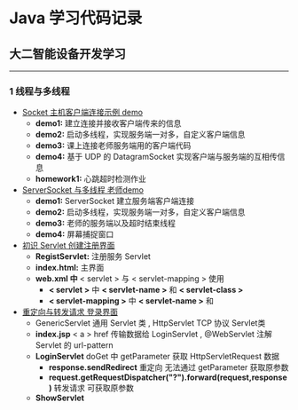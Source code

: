 # Java 学习代码记录
## 大二智能设备开发学习

------

### 1 线程与多线程

- [Socket 主机客户端连接示例 demo](https://github.com/ikunhuaji/Java-Learn-Demo/tree/master/Webnet)
  - **demo1:** 建立连接并接收客户端传来的信息
  - **demo2:** 启动多线程，实现服务端一对多，自定义客户端信息
  - **demo3:**  课上连接老师服务端用的客户端代码
  - **demo4:** 基于 UDP 的 DatagramSocket 实现客户端与服务端的互相传信息
  - **homework1:** 心跳超时检测作业
- [ServerSocket 与多线程 老师demo](https://github.com/ikunhuaji/Java-Learn-Demo/tree/master/sockettest1)
  - **demo1:** ServerSocket 建立服务端客户端连接
  - **demo2:** 启动多线程，实现服务端一对多，自定义客户端信息
  - **demo3:** 老师的服务端以及超时结束线程
  - **demo4:** 屏幕捕捉窗口
- [初识 Servlet 创建注册界面](https://github.com/ikunhuaji/Java-Learn-Demo/tree/master/webee1)
  - **RegistServlet:** 注册服务 Servlet
  - **index.html:** 主界面
  - **web.xml 中** < servlet > 与 < servlet-mapping > 使用
    - **< servlet >** 中 **< servlet-name >** 和 **< servlet-class >**
    - **< servlet-mapping >** 中 **< servlet-name >** 和 **<url-pattern>**
- [重定向与转发请求 登录界面](https://github.com/ikunhuaji/Java-Learn-Demo/tree/master/webrr)
  - GenericServlet 通用 Servlet 类 , HttpServlet TCP 协议 Servlet类
  - **index.jsp** < a > href 传输数据给 LoginServlet , @WebServlet 注解 Servlet 的 url-pattern
  - **LoginServlet** doGet 中 getParameter 获取 HttpServletRequest 数据
    - **response.sendRedirect** 重定向 无法通过 getParameter 获取原参数
    - **request.getRequestDispatcher("?").forward(request,response)** 转发请求 可获取原参数
  - **ShowServlet** 